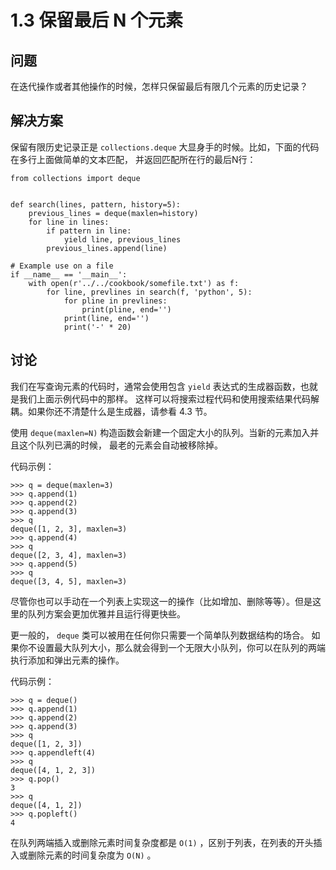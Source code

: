 

# 1.3 保留最后 N 个元素

## 问题

在迭代操作或者其他操作的时候，怎样只保留最后有限几个元素的历史记录？

## 解决方案

保留有限历史记录正是 `collections.deque` 大显身手的时候。比如，下面的代码在多行上面做简单的文本匹配， 并返回匹配所在行的最后N行：

    
    
    from collections import deque
    
    
    def search(lines, pattern, history=5):
        previous_lines = deque(maxlen=history)
        for line in lines:
            if pattern in line:
                yield line, previous_lines
            previous_lines.append(line)
    
    # Example use on a file
    if __name__ == '__main__':
        with open(r'../../cookbook/somefile.txt') as f:
            for line, prevlines in search(f, 'python', 5):
                for pline in prevlines:
                    print(pline, end='')
                print(line, end='')
                print('-' * 20)
    

## 讨论

我们在写查询元素的代码时，通常会使用包含 `yield` 表达式的生成器函数，也就是我们上面示例代码中的那样。
这样可以将搜索过程代码和使用搜索结果代码解耦。如果你还不清楚什么是生成器，请参看 4.3 节。

使用 `deque(maxlen=N)` 构造函数会新建一个固定大小的队列。当新的元素加入并且这个队列已满的时候， 最老的元素会自动被移除掉。

代码示例：

    
    
    >>> q = deque(maxlen=3)
    >>> q.append(1)
    >>> q.append(2)
    >>> q.append(3)
    >>> q
    deque([1, 2, 3], maxlen=3)
    >>> q.append(4)
    >>> q
    deque([2, 3, 4], maxlen=3)
    >>> q.append(5)
    >>> q
    deque([3, 4, 5], maxlen=3)
    

尽管你也可以手动在一个列表上实现这一的操作（比如增加、删除等等）。但是这里的队列方案会更加优雅并且运行得更快些。

更一般的， `deque` 类可以被用在任何你只需要一个简单队列数据结构的场合。
如果你不设置最大队列大小，那么就会得到一个无限大小队列，你可以在队列的两端执行添加和弹出元素的操作。

代码示例：

    
    
    >>> q = deque()
    >>> q.append(1)
    >>> q.append(2)
    >>> q.append(3)
    >>> q
    deque([1, 2, 3])
    >>> q.appendleft(4)
    >>> q
    deque([4, 1, 2, 3])
    >>> q.pop()
    3
    >>> q
    deque([4, 1, 2])
    >>> q.popleft()
    4
    

在队列两端插入或删除元素时间复杂度都是 `O(1)` ，区别于列表，在列表的开头插入或删除元素的时间复杂度为 `O(N)` 。

